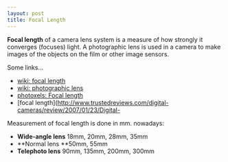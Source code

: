 ```yaml
---
layout: post
title: Focal Length
---
```


**Focal length** of a camera lens system is a measure of how strongly it converges (focuses) light. A photographic lens is used in a camera to make images of the objects on the film or other image sensors.

Some links...

- [wiki: focal length](http://en.wikipedia.org/wiki/Focal_length)
- [wiki: photographic lens](http://en.wikipedia.org/wiki/Photographic_lens)
- [photoxels: Focal length](http://www.photoxels.com/tutorial_focal_length.html)
- [focal length](http://www.trustedreviews.com/digital-cameras/review/2007/01/23/Digital-

Measurement of focal length is done in mm. nowadays:

- **Wide-angle lens** 18mm, 20mm, 28mm, 35mm
- **Normal lens **50mm, 55mm
- **Telephoto lens** 90mm, 135mm, 200mm, 300mm
